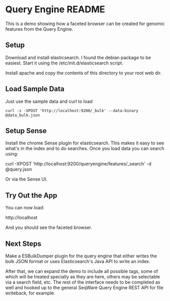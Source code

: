 # Query Engine README

This is a demo showing how a faceted browser can be created for genomic features from the Query Engine.

## Setup

Download and install elasticsearch.  I found the debian package to be easiest.  Start it using the /etc/init.d/elasticsearch script.

Install apache and copy the contents of this directory to your root web dir.

## Load Sample Data

Just use the sample data and curl to load

    curl -s -XPOST 'http://localhost:9200/_bulk' --data-binary @data_bulk.json

## Setup Sense

Install the chrome Sense plugin for elasticsearch. This makes it easy to see what's in the index and to do searches.  Once you load data you can search using:

   curl -XPOST 'http://localhost:9200/queryengine/features/_search' -d @query.json

Or via the Sense UI.

## Try Out the App

You can now load:

   http://localhost

And you should see the faceted browser.  

## Next Steps

Make a ESBulkDumper plugin for the query engine that either writes the bulk JSON format or uses Elasticsearch's Java API to write an index.

After that, we can expand the demo to include all possible tags, some of which will be treated specially as they are here, others may be selectable via a search field, etc.  The rest of the interface needs to be completed as well and hooked up to the general SeqWare Query Engine REST API for file writeback, for example.

